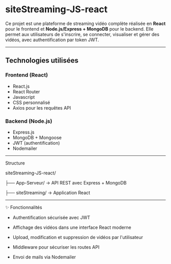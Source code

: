 #  siteStreaming-JS-react

Ce projet est une plateforme de streaming vidéo complète réalisée en **React** pour le frontend et **Node.js/Express + MongoDB** pour le backend. Elle permet aux utilisateurs de s'inscrire, se connecter, visualiser et gérer des vidéos, avec authentification par token JWT.

---

##  Technologies utilisées

### Frontend (React)
- React.js
- React Router
- Javascript
- CSS personnalisé
- Axios pour les requêtes API

### Backend (Node.js)
- Express.js
- MongoDB + Mongoose
- JWT (authentification)
- Nodemailer
---

 Structure

siteStreaming-JS-react/

├── App-Serveur/        → API REST avec Express + MongoDB

├── siteStreaming/      → Application React

----
✨ Fonctionnalités
- Authentification sécurisée avec JWT

- Affichage des vidéos dans une interface React moderne

- Upload, modification et suppression de vidéos par l'utilisateur

- Middleware pour sécuriser les routes API

- Envoi de mails via Nodemailer
